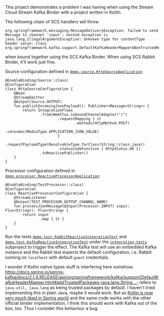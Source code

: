 This project demonstrates a problem I was having when using the Stream Cloud Stream Kafka Binder with a project written in Kotlin.

The following chain of SCS handlers will throw 

```
org.springframework.messaging.MessageDeliveryException: failed to send Message to channel 'input'; nested exception is java.lang.IllegalArgumentException: Unknown type for contentType header value: class org.springframework.kafka.support.DefaultKafkaHeaderMapper$NonTrustedHeaderType
```

when bound together using the SCS Kafka Binder. When using SCS Rabbit Binder, it'll work just fine. 

Source configuration defined in [`demo.source.HttpSourceApplication`](http-source/src/main/kotlin/demo/source/HttpSourceApplication.kt):
```
@EnableBinding(Source::class)
@Configuration
class HttpSourceConfiguration {
    @Bean
    @StreamEmitter
    @Output(Source.OUTPUT)
    fun publishIncomingJsonPayload(): Publisher<Message<String>> {
        return IntegrationFlows
                .from(WebFlux.inboundChannelAdapter("/")
                        .requestMapping { it
                                .methods(HttpMethod.POST)
                                .consumes(MediaType.APPLICATION_JSON_VALUE)
                        }
                        .requestPayloadType(ResolvableType.forClass(String::class.java))
                        .statusCodeFunction { HttpStatus.OK })
                .toReactivePublisher()
    }
}
```

Processor configuration defined in [`demo.processor.ReactiveProcessorApplication`](reactive-processor/src/main/kotlin/demo/processor/ReactiveProcessorApplication.kt):
```
@EnableBinding(TestProcessor::class)
@Configuration
class ReactiveProcessorConfiguration {
    @StreamListener
    @Output(TEST_PROCESSOR_OUTPUT_CHANNEL_NAME)
    fun processJsonMessage(@Input(Processor.INPUT) input: Flux<String>): Flux<String> {
        return input
                .map { it }
    }
}
``` 

Run the tests [`demo.test.RabbitReactiveIntegrationTest`](integration-tests/src/test/kotlin/demo/test/RabbitReactiveIntegrationTest.kt) and [`demo.test.KafkaReactiveIntegrationTest`](integration-tests/src/test/kotlin/demo/test/KafkaReactiveIntegrationTest.kt) under the [`integration-tests`](integration-tests) subproject to trigger the effect. The Kafka test will use an embedded Kafka instance and the Rabbit test expects the default configuration, i.e. Rabbit running on `localhost` with default `guest` credentials.

I wonder if Kotlin native types stuff is interfering here somehow. https://docs.spring.io/spring-kafka/docs/2.1.4.RELEASE/api/org/springframework/kafka/support/DefaultKafkaHeaderMapper.html#addTrustedPackages-java.lang.String...- refers to `java.util, java.lang` as being trusted packages by default. I haven't tried implementing this in plain Java, maybe it would work.
But as [Kotlin is now very much liked in Spring world](https://spring.io/blog/2017/01/04/introducing-kotlin-support-in-spring-framework-5-0) and the same code works with the other official binder implementation, I think this should work with Kafka out of the box, too. Thus I consider this behaviour a bug.
